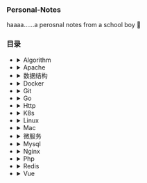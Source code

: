 ### Personal-Notes
haaaa......a
perosnal notes from a school boy :100:


### 目录

- <details>
  <summary>Algorithm</summary>

  - [cap](algorithm/cap.md)
  - [csp actor](algorithm/actor和csp.md)
  - [Raft](algorithm/Raft.md)

  </details>
- <details>
  <summary>Apache</summary>

  - [代理](apache/proxy.md)

  </details>
- <details>
  <summary>数据结构</summary>

  - [堆 栈](data-structure/stack.md)

  </details>
- <details>
  <summary>Docker</summary>
  
  - [install docker](docker/install-docker.sh)
  - [drone](docker/drone/docker-compose.yml)
  - [es](docker/elastic/docker-compose.yml)
  - [grafana](docker/grafana/docker-compose.yml)
  - [goaccess](docker/goaccess/docker-compose.yml)
  - [jenkins](docker/jenkins/docker-compose.yml)
  - [proxysql](docker/proxysql/docker-compose.yml)
  - [webdav](docker/webdav/docker-compose.yml)
  - [mongodb](docker/mongodb/docker-compose.yml)
  - [portainer](docker/portainer/docker-compose.yml)
  - [nocodb](docker/nocodb/docker-compose.yml)
  - [harbor](docker/harbor/README.md)

  </details>
- <details>
  <summary>Git</summary>
  
  - [别名](git/.gitconfig)
  - [问题总结](git/problem.md)
  - [工作流](git/workflow.md)

  </details>
- <details>
  <summary>Go</summary>

  - [build 脚本](go/build.sh)
  - [docker 模版](go/Dockerfile)
  - [trie tree](go/trietree.md)
  - [含有中英文的大文件读取](go/read-big-file.md)
  - [struct pointer](go/struct-pointer.md)
  - [struct interface](go/struct-interface.md)
  - [堆栈分配以及逃逸分析](go/escape-analysis.md)
  - [function optional](go/function-optional.md)
  - [do-timeOut](go/do-timeout.md)
  - [unsafe.pointer、uintptr和普通指针](go/unsafe-pointer.md)

  </details>
- <details>
  <summary>Http</summary>
  
  - [状态码](http/status-code.md)
  - [网络模型 OSI](http/network-base.md)
  - [http 协议](http/http分析.md)
  - [http 与 https](http/https-secure.md)
  - [IP 地址](http/ipaddress.md)

  </details>
- <details>
  <summary>K8s</summary>
  
  - [kind](k8s/kind)
    - [install-k8s](k8s/kind/kind.yml)
  - [dashboard yaml](k8s/dashboard.yml)
  - [podman](k8s/podman.sh)
  - [redis yaml](k8s/redis.yml)

  </details>
- <details>
  <summary>Linux</summary>
  
  - [常用命令](linux/命令.md)
  - [Makefile](linux/makefile.md)
  - [堆 栈](linux/heap-stack.md)

  </details>
- <details>
  <summary>Mac</summary>
  
  - [zshrc - spaceship](mac/zsh/.zshrc)
  - [Mac 推荐网站](mac/recommend-website.md)

  </details>
- <details>
  <summary>微服务</summary>
  
  - [注册中心](microservice/registry.md)

  </details>
- <details>
  <summary>Mysql</summary>
  
  - [执行顺序](mysql/execution-sequence.md)
  - [锁机制](mysql/lock.md)
  - [主从](mysql/Master-Slave.md)
  - [权限](mysql/permission.md)
  - [事务](mysql/transaction.md)
  - [B+树](mysql/tree.md)

  </details>
- <details>
  <summary>Nginx</summary>
  
  - [基础配置文件](nginx/nginx.conf.md)

  </details>
- <details>
  <summary>Php</summary>
  
  - [hyperf之事件](php/hyperf/hyperf之事件源码分析.md)
  - [dingo 包安装](php/laravel/install-dingo.md)
  - [cgi fastcgi php-fpm](php/CGI%20FASTCGI%20PHP-FPM.md)
  - [常用函数](php/php-functions.md)
  - [算法](php/php.md)
  - [单例模式](php/single-instance.md)
  - [TrieTree](php/TrieTree.md)
  - [class-private-access](php/class-private-access.md)
  - [php-队列脚本消费思考](php/php-队列脚本消费思考.md)

  </details>
- <details>
  <summary>Redis</summary>

    - [缓存雪崩、穿透、击穿](redis/缓存雪崩、缓存穿透、缓存失效.md)
    - [Reds 基础](redis/redis.md)
  
  </details>
- <details>
  <summary>Vue</summary>

  - [安装](vue/config.md)
  
  </details>
